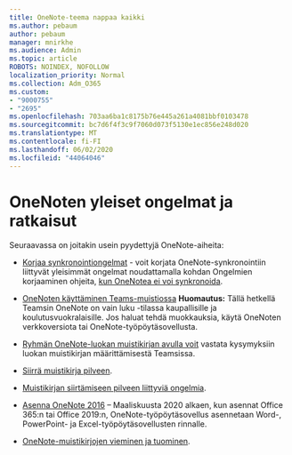 ```yaml
---
title: OneNote-teema nappaa kaikki
ms.author: pebaum
author: pebaum
manager: mnirkhe
ms.audience: Admin
ms.topic: article
ROBOTS: NOINDEX, NOFOLLOW
localization_priority: Normal
ms.collection: Adm_O365
ms.custom:
- "9000755"
- "2695"
ms.openlocfilehash: 703aa6ba1c8175b76e445a261a4081bbf0103478
ms.sourcegitcommit: bc7d6f4f3c9f7060d073f5130e1ec856e248d020
ms.translationtype: MT
ms.contentlocale: fi-FI
ms.lasthandoff: 06/02/2020
ms.locfileid: "44064046"
---
```

# <a name="common-issues-and-resolutions-with-onenote"></a>OneNoten yleiset ongelmat ja ratkaisut

Seuraavassa on joitakin usein pyydettyjä OneNote-aiheita:

- [Korjaa synkronointiongelmat](https://support.office.com/article/299495ef-66d1-448f-90c1-b785a6968d45) - voit korjata OneNote-synkronointiin liittyvät yleisimmät ongelmat noudattamalla kohdan Ongelmien korjaaminen ohjeita, [kun OneNotea ei voi synkronoida](https://support.office.com/article/Fix-issues-when-you-can-t-sync-OneNote-299495ef-66d1-448f-90c1-b785a6968d45).

- [OneNoten käyttäminen Teams-muistiossa](https://support.microsoft.com/office/add-a-onenote-notebook-to-teams-0ec78cc3-ba3b-4279-a88e-aa40af9865c2) **Huomautus:** Tällä hetkellä Teamsin OneNote on vain luku -tilassa kaupallisille ja koulutusvuokralaisille. Jos haluat tehdä muokkauksia, käytä OneNoten verkkoversiota tai OneNote-työpöytäsovellusta.

- [Ryhmän OneNote-luokan muistikirjan avulla voit](https://support.office.com/article/bd77f11f-27cd-4d41-bfbd-2b11799f1440) vastata kysymyksiin luokan muistikirjan määrittämisestä Teamsissa.

- [Siirrä muistikirja pilveen](https://support.office.com/article/d5c28b91-7b9c-45be-8f0c-529bdbba019a).

- [Muistikirjan siirtämiseen pilveen liittyviä ongelmia](https://support.office.com/article/70528107-11dc-4f3f-b695-b150059dfd78).

- [Asenna OneNote 2016](https://support.office.com/article/c08068d8-b517-4464-9ff2-132cb9c45c08) – Maaliskuusta 2020 alkaen, kun asennat Office 365:n tai Office 2019:n, OneNote-työpöytäsovellus asennetaan Word-, PowerPoint- ja Excel-työpöytäsovellusten rinnalle.

- [OneNote-muistikirjojen vieminen ja tuominen](https://support.office.com/article/a4b60da5-8f33-464e-b1ba-b95ce540f309).
